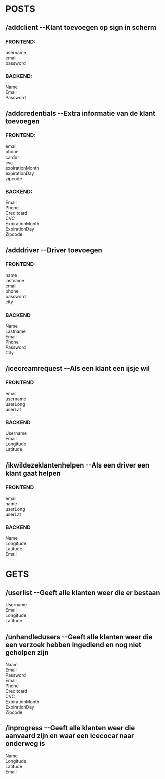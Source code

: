 # POSTS

## /addclient --Klant toevoegen op sign in scherm  
### FRONTEND:  
username  
email  
password  

### BACKEND: 
Name  
Email  
Password  

## /addcredentials --Extra informatie van de klant toevoegen
### FRONTEND:  
email  
phone  
cardnr  
cvc  
expirationMonth  
expirationDay  
zipcode  

### BACKEND:   
Email  
Phone  
Creditcard  
CVC  
ExpirationMonth  
ExpirationDay  
Zipcode  

## /adddriver --Driver toevoegen
### FRONTEND  
name  
lastname  
email  
phone  
password  
city  

### BACKEND  
Name  
Lastname  
Email  
Phone  
Password  
City  


## /icecreamrequest --Als een klant een ijsje wil
### FRONTEND  
email  
username  
userLong  
userLat  

### BACKEND  
Username  
Email  
Longitude  
Latitude  


## /ikwildezeklantenhelpen --Als een driver een klant gaat helpen
### FRONTEND  
email  
name  
userLong  
userLat  

### BACKEND 
Name  
Longitude  
Latitude  
Email  

# GETS

## /userlist --Geeft alle klanten weer die er bestaan
Username  
Email  
Longitude  
Latitude  

## /unhandledusers --Geeft alle klanten weer die een verzoek hebben ingediend en nog niet geholpen zijn
Naam  
Email  
Password  
Email  
Phone  
Creditcard  
CVC  
ExpirationMonth  
ExpirationDay  
Zipcode  

## /inprogress --Geeft alle klanten weer die aanvaard zijn en waar een icecocar naar onderweg is
Name  
Longitude  
Latitude  
Email  
